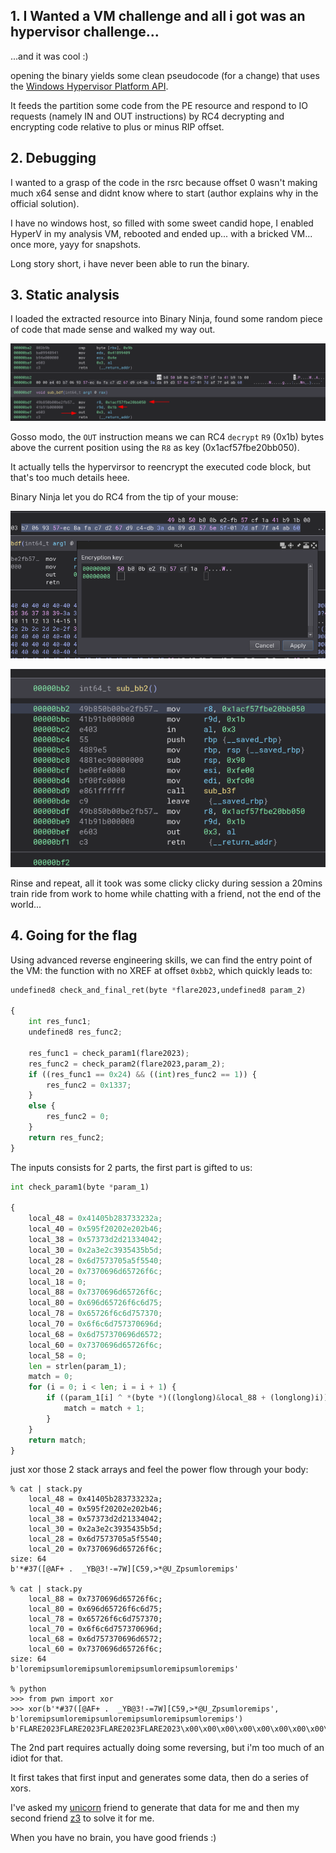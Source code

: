 ## 1. I Wanted a VM challenge and all i got was an hypervisor challenge...

...and it was cool :)

opening the binary yields some clean pseudocode (for a change) that uses the [Windows Hypervisor Platform API](https://learn.microsoft.com/en-us/virtualization/api/hypervisor-platform/hypervisor-platform).

It feeds the partition some code from the PE resource and respond to IO requests (namely IN and OUT instructions) by RC4 decrypting and encrypting code relative to plus or minus RIP offset.

## 2. Debugging

I wanted to a grasp of the code in the rsrc because offset 0 wasn't making much x64 sense and didnt know where to start (author explains why in the official solution).

I have no windows host, so filled with some sweet candid hope, I enabled HyperV in my analysis VM, rebooted and ended up... with a bricked VM... once more, yayy for snapshots.

Long story short, i have never been able to run the binary.

## 3. Static analysis

I loaded the extracted resource into Binary Ninja, found some random piece of code that made sense and walked my way out.

![random](pics/random.png)

Gosso modo, the `OUT` instruction means we can RC4 `decrypt` `R9` (0x1b) bytes above the current position using the `R8` as key (0x1acf57fbe20bb050).

It actually tells the hypervirsor to reencrypt the executed code block, but that's too much details heee.

Binary Ninja let you do RC4 from the tip of your mouse:

![rc4](pics/rc4.png)


![fixed](pics/fixed.png)

Rinse and repeat, all it took was some clicky clicky during session a 20mins train ride from work to home while chatting with a friend, not the end of the world...


## 4. Going for the flag

Using advanced reverse engineering skills, we can find the entry point of the VM: the function with no XREF at offset `0xbb2`, which quickly leads to:

```python
undefined8 check_and_final_ret(byte *flare2023,undefined8 param_2)

{
    int res_func1;
    undefined8 res_func2;
    
    res_func1 = check_param1(flare2023);
    res_func2 = check_param2(flare2023,param_2);
    if ((res_func1 == 0x24) && ((int)res_func2 == 1)) {
        res_func2 = 0x1337;
    }
    else {
        res_func2 = 0;
    }
    return res_func2;
}
```

The inputs consists for 2 parts, the first part is gifted to us:

```python
int check_param1(byte *param_1)

{
    local_48 = 0x41405b283733232a;
    local_40 = 0x595f20202e202b46;
    local_38 = 0x57373d2d21334042;
    local_30 = 0x2a3e2c3935435b5d;
    local_28 = 0x6d7573705a5f5540;
    local_20 = 0x7370696d65726f6c;
    local_18 = 0;
    local_88 = 0x7370696d65726f6c;
    local_80 = 0x696d65726f6c6d75;
    local_78 = 0x65726f6c6d757370;
    local_70 = 0x6f6c6d757370696d;
    local_68 = 0x6d757370696d6572;
    local_60 = 0x7370696d65726f6c;
    local_58 = 0;
    len = strlen(param_1);
    match = 0;
    for (i = 0; i < len; i = i + 1) {
        if ((param_1[i] ^ *(byte *)((longlong)&local_88 + (longlong)i)) == *(byte *)((longlong)&local_48 + (longlong)i)) {
            match = match + 1;
        }
    }
    return match;
}
``` 


just xor those 2 stack arrays and feel the power flow through your body:

```
% cat | stack.py
    local_48 = 0x41405b283733232a;
    local_40 = 0x595f20202e202b46;
    local_38 = 0x57373d2d21334042;
    local_30 = 0x2a3e2c3935435b5d;
    local_28 = 0x6d7573705a5f5540;
    local_20 = 0x7370696d65726f6c;
size: 64
b'*#37([@AF+ .  _YB@3!-=7W][C59,>*@U_Zpsumloremips'

% cat | stack.py
    local_88 = 0x7370696d65726f6c;
    local_80 = 0x696d65726f6c6d75;
    local_78 = 0x65726f6c6d757370;
    local_70 = 0x6f6c6d757370696d;
    local_68 = 0x6d757370696d6572;
    local_60 = 0x7370696d65726f6c;
size: 64
b'loremipsumloremipsumloremipsumloremipsumloremips'

% python
>>> from pwn import xor
>>> xor(b'*#37([@AF+ .  _YB@3!-=7W][C59,>*@U_Zpsumloremips', b'loremipsumloremipsumloremipsumloremipsumloremips')
b'FLARE2023FLARE2023FLARE2023FLARE2023\x00\x00\x00\x00\x00\x00\x00\x00\x00\x00\x00\x00'
```



The 2nd part requires actually doing some reversing, but i'm too much of an idiot for that.

It first takes that first input and generates some data, then do a series of xors.

I've asked my [unicorn](test_array.py) friend to generate that data for me and then my second friend [z3](slv.py) to solve it for me.

When you have no brain, you have good friends :)
